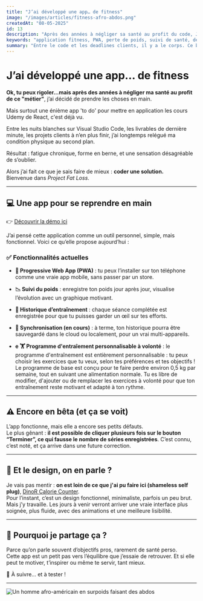```yaml
---
title: "J’ai développé une app… de fitness"
image: "/images/articles/fitness-afro-abdos.png"
createdAt: "08-05-2025"
id: 13
description: "Après des années à négliger sa santé au profit du code, Jean Luc décide de reprendre le contrôle… à sa manière : en développant sa propre application de suivi fitness."
keywords: "application fitness, PWA, perte de poids, suivi de santé, développeur, sport, afro, auto-discipline"
summary: "Entre le code et les deadlines clients, il y a le corps. Ce billet raconte pourquoi et comment j’ai développé ma propre app de fitness, en bêta aujourd’hui, avec un design en chantier mais une vraie volonté derrière."
---
```


# J’ai développé une app… de fitness

**Ok, tu peux rigoler...mais après des années à négliger ma santé au profit de ce "métier"**, j’ai décidé de prendre les choses en main.

Mais surtout une énième app 'to do' pour mettre en application les cours Udemy de React, c'est déjà vu.

Entre les nuits blanches sur Visual Studio Code, les livrables de dernière minute, les projets clients à n’en plus finir, j’ai longtemps relégué ma condition physique au second plan. 

Résultat : fatigue chronique, forme en berne, et une sensation désagréable de s’oublier.

Alors j’ai fait ce que je sais faire de mieux : **coder une solution.**  
Bienvenue dans *Project Fat Loss*.

---

## 💻 Une app pour se reprendre en main

👉 [Découvrir la démo ici](https://jhouedanou.github.io/projectfatloss/)

J’ai pensé cette application comme un outil personnel, simple, mais fonctionnel. Voici ce qu’elle propose aujourd’hui :

### ✅ Fonctionnalités actuelles

- **📲 Progressive Web App (PWA)** : tu peux l’installer sur ton téléphone comme une vraie app mobile, sans passer par un store.
- **📉 Suivi du poids** : enregistre ton poids jour après jour, visualise l’évolution avec un graphique motivant.
- **📓 Historique d’entraînement** : chaque séance complétée est enregistrée pour que tu puisses garder un œil sur tes efforts.
- **🔄 Synchronisation (en cours)** : à terme, ton historique pourra être sauvegardé dans le cloud ou localement, pour un vrai multi-appareils.

- **e 🏋️  Programme d'entraîement personnalisable à volonté** :  le programme d'entraînement est entièrement personnalisable : tu peux choisir les exercices que tu veux, selon tes préférences et tes objectifs !
Le programme de base est conçu pour te faire perdre environ 0,5 kg par semaine, tout en suivant une alimentation normale. Tu es libre de modifier, d'ajouter ou de remplacer les exercices à volonté pour que ton entraînement reste motivant et adapté à ton rythme.

 

---

## ⚠️ Encore en bêta (et ça se voit)

L’app fonctionne, mais elle a encore ses petits défauts.  
Le plus gênant : **il est possible de cliquer plusieurs fois sur le bouton “Terminer”, ce qui fausse le nombre de séries enregistrées**. C’est connu, c’est noté, et ça arrive dans une future correction.

---

## 🎨 Et le design, on en parle ?

Je vais pas mentir : **on est loin de ce que j'ai pu faire ici (shameless self plug)**, [DinoR Calorie Counter](https://dinor-calorie-counter-alt.vercel.app/).  
Pour l’instant, c’est un design fonctionnel, minimaliste, parfois un peu brut. Mais j’y travaille. Les jours à venir verront arriver une vraie interface plus soignée, plus fluide, avec des animations et une meilleure lisibilité.



---

## 💬 Pourquoi je partage ça ?

Parce qu’on parle souvent d’objectifs pros, rarement de santé perso.  
Cette app est un petit pas vers l’équilibre que j’essaie de retrouver. Et si elle peut te motiver, t’inspirer ou même te servir, tant mieux.

👟 À suivre… et à tester !

---

![Un homme afro-américain en surpoids faisant des abdos](/images/articles/fitness-afro-abdos.jpg)
